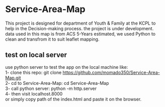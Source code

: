# Service-Area-Map
This project is designed for department of Youth & Family at the KCPL to help in the Decision-making process.
the project is under development.
data used in this map is from ACS 5-Years estimated, we used Python to clean and transfrom it to suit leaflet mapping.
## test on local server
use python server to test the app on the local machine like: <br/>
1- clone this repo: git clone https://github.com/momado350/Service-Area-Map.git <br/>
2- cd to Service-Area-Map: cd Service-Area-Map <br/>
3- call python server: python -m http.server <br/>
4- then visit localhost.8000 <br/>
or simply copy path of the index.html and paste it on the browser.
